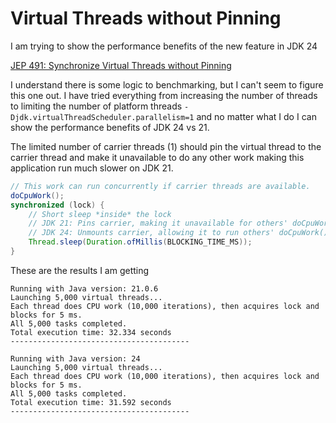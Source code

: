 # Virtual Threads without Pinning

I am trying to show the performance benefits of the new feature in JDK 24

[JEP 491: Synchronize Virtual Threads without Pinning](https://openjdk.org/jeps/491)

I understand there is some logic to benchmarking, but I can't seem to figure this one out. I have tried
everything from increasing the number of threads to limiting the number of platform threads `-Djdk.virtualThreadScheduler.parallelism=1`
and no matter what I do I can show the performance benefits of JDK 24 vs 21. 

The limited number of carrier threads (1) should pin the virtual thread to the carrier thread and make it 
unavailable to do any other work making this application run much slower on JDK 21. 

```java
// This work can run concurrently if carrier threads are available.
doCpuWork();
synchronized (lock) {
    // Short sleep *inside* the lock
    // JDK 21: Pins carrier, making it unavailable for others' doCpuWork()
    // JDK 24: Unmounts carrier, allowing it to run others' doCpuWork()
    Thread.sleep(Duration.ofMillis(BLOCKING_TIME_MS));
}
```

These are the results I am getting

```
Running with Java version: 21.0.6
Launching 5,000 virtual threads...
Each thread does CPU work (10,000 iterations), then acquires lock and blocks for 5 ms.
All 5,000 tasks completed.
Total execution time: 32.334 seconds
----------------------------------------
```

```
Running with Java version: 24
Launching 5,000 virtual threads...
Each thread does CPU work (10,000 iterations), then acquires lock and blocks for 5 ms.
All 5,000 tasks completed.
Total execution time: 31.592 seconds
----------------------------------------
```

